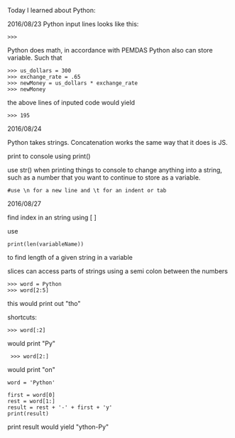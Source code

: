 Today I learned about Python:

2016/08/23
Python input lines looks like this:

```
>>>
```
Python does math, in accordance with PEMDAS
Python also can store variable.
Such that
```
>>> us_dollars = 300
>>> exchange_rate = .65
>>> newMoney = us_dollars * exchange_rate
>>> newMoney
```
the above lines of inputed code would yield
```
>>> 195
```
2016/08/24

Python takes strings. Concatenation works the same way that it does is JS.

print to console using print()

use str() when printing things to console to change anything into a string,
such as a number that you want to continue to store as a variable.
```
#use \n for a new line and \t for an indent or tab
```

2016/08/27

find index in an string using [ ]

use
```
print(len(variableName))
```

to find length of a given string in a variable

slices can access parts of strings using a semi colon between the numbers
```
>>> word = Python
>>> word[2:5]
```
this would print out "tho"

shortcuts:
```
>>> word[:2]
```
would print "Py"
```
 >>> word[2:]
 ```
 would print "on"
 ```
 word = 'Python'

first = word[0]
rest = word[1:]
result = rest + '-' + first + 'y'
print(result)
```
print result would yield "ython-Py"
